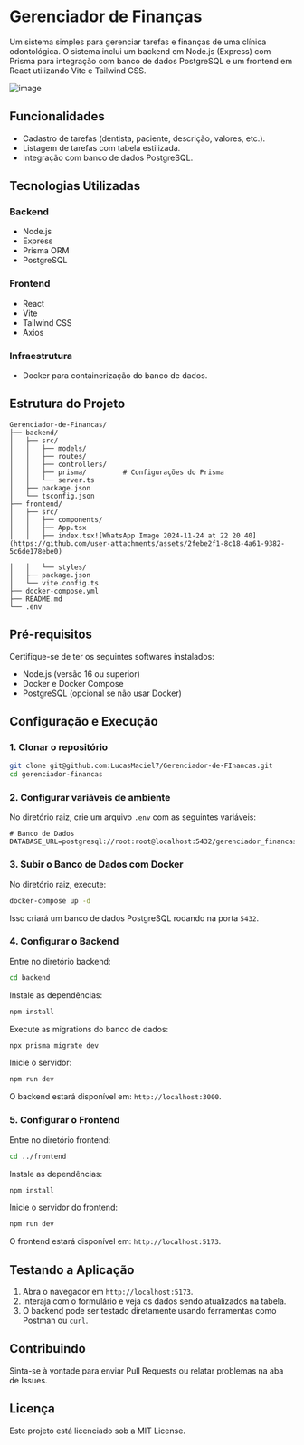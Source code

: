 
# Gerenciador de Finanças

Um sistema simples para gerenciar tarefas e finanças de uma clínica odontológica. O sistema inclui um backend em Node.js (Express) com Prisma para integração com banco de dados PostgreSQL e um frontend em React utilizando Vite e Tailwind CSS.

![image](https://github.com/user-attachments/assets/e52c508b-16d3-4dfa-90f4-a600730ab0e8)



## Funcionalidades
- Cadastro de tarefas (dentista, paciente, descrição, valores, etc.).
- Listagem de tarefas com tabela estilizada.
- Integração com banco de dados PostgreSQL.

## Tecnologias Utilizadas

### Backend
- Node.js
- Express
- Prisma ORM
- PostgreSQL

### Frontend
- React
- Vite
- Tailwind CSS
- Axios

### Infraestrutura
- Docker para containerização do banco de dados.

## Estrutura do Projeto
```
Gerenciador-de-Financas/
├── backend/
│   ├── src/
│   │   ├── models/
│   │   ├── routes/
│   │   ├── controllers/
│   │   ├── prisma/         # Configurações do Prisma
│   │   └── server.ts
│   ├── package.json
│   └── tsconfig.json
├── frontend/
│   ├── src/
│   │   ├── components/
│   │   ├── App.tsx
│   │   ├── index.tsx![WhatsApp Image 2024-11-24 at 22 20 40](https://github.com/user-attachments/assets/2febe2f1-8c18-4a61-9382-5c6de178ebe0)

│   │   └── styles/
│   ├── package.json
│   └── vite.config.ts
├── docker-compose.yml
├── README.md
└── .env
```

## Pré-requisitos
Certifique-se de ter os seguintes softwares instalados:
- Node.js (versão 16 ou superior)
- Docker e Docker Compose
- PostgreSQL (opcional se não usar Docker)

## Configuração e Execução

### 1. Clonar o repositório
```bash
git clone git@github.com:LucasMaciel7/Gerenciador-de-FInancas.git
cd gerenciador-financas
```

### 2. Configurar variáveis de ambiente
No diretório raiz, crie um arquivo `.env` com as seguintes variáveis:

```
# Banco de Dados
DATABASE_URL=postgresql://root:root@localhost:5432/gerenciador_financas
```

### 3. Subir o Banco de Dados com Docker
No diretório raiz, execute:
```bash
docker-compose up -d
```
Isso criará um banco de dados PostgreSQL rodando na porta `5432`.

### 4. Configurar o Backend
Entre no diretório backend:
```bash
cd backend
```
Instale as dependências:
```bash
npm install
```
Execute as migrations do banco de dados:
```bash
npx prisma migrate dev
```
Inicie o servidor:
```bash
npm run dev
```
O backend estará disponível em: `http://localhost:3000`.

### 5. Configurar o Frontend
Entre no diretório frontend:
```bash
cd ../frontend
```
Instale as dependências:
```bash
npm install
```
Inicie o servidor do frontend:
```bash
npm run dev
```
O frontend estará disponível em: `http://localhost:5173`.

## Testando a Aplicação
1. Abra o navegador em `http://localhost:5173`.
2. Interaja com o formulário e veja os dados sendo atualizados na tabela.
3. O backend pode ser testado diretamente usando ferramentas como Postman ou `curl`.

## Contribuindo
Sinta-se à vontade para enviar Pull Requests ou relatar problemas na aba de Issues.

## Licença
Este projeto está licenciado sob a MIT License.

